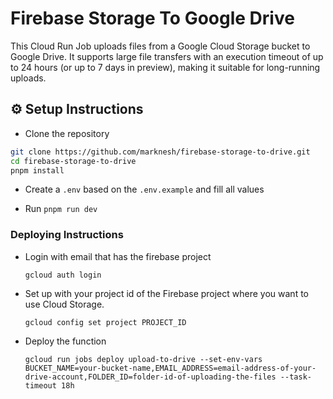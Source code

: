 # Firebase Storage To Google Drive

This Cloud Run Job uploads files from a Google Cloud Storage bucket to Google Drive. It supports large file transfers with an execution timeout of up to 24 hours (or up to 7 days in preview), making it suitable for long-running uploads.

## ⚙️ Setup Instructions

- Clone the repository

```bash
git clone https://github.com/marknesh/firebase-storage-to-drive.git
cd firebase-storage-to-drive
pnpm install
```

- Create a `.env` based on the `.env.example` and fill all values

- Run `pnpm run dev`

### Deploying Instructions

- Login with email that has the firebase project

  ```
  gcloud auth login
  ```

- Set up with your project id of the Firebase project where you want to use Cloud Storage.

  ```
  gcloud config set project PROJECT_ID
  ```

- Deploy the function

  ```
  gcloud run jobs deploy upload-to-drive --set-env-vars BUCKET_NAME=your-bucket-name,EMAIL_ADDRESS=email-address-of-your-drive-account,FOLDER_ID=folder-id-of-uploading-the-files --task-timeout 18h
  ```
